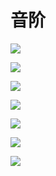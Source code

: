# 音阶

![](http://cdn.qiniu.liyansheng.top/img/20240905234917.png)

![](http://cdn.qiniu.liyansheng.top/img/20240828094809.png)

![](http://cdn.qiniu.liyansheng.top/img/234057acovdggotvdusgw4.jpg)

![](http://cdn.qiniu.liyansheng.top/img/145778046_2_2018100103135243.png)

![](http://cdn.qiniu.liyansheng.top/img/145778046_3_20181001031352199.png)

![](http://cdn.qiniu.liyansheng.top/img/145778046_4_20181001031352871.png)

![](http://cdn.qiniu.liyansheng.top/img/145778046_5_2018100103135458.png)

